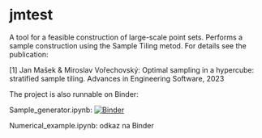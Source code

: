 # jmtest
A tool for a feasible construction of large-scale point sets.
Performs a sample construction using the Sample Tiling metod. 
For details see the publication: 

[1] Jan Mašek & Miroslav Vořechovský: Optimal sampling in a hypercube: stratified sample tiling. Advances in Engineering Software, 2023

The project is also runnable on Binder:

Sample_generator.ipynb: [![Binder](https://mybinder.org/badge_logo.svg)](https://mybinder.org/v2/gh/masekj/jmtest/HEAD?labpath=Sample_generator.ipynb)

Numerical_example.ipynb: odkaz na Binder

